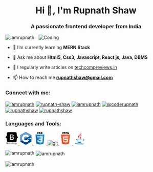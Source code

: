 <h1 align="center">Hi 👋, I'm Rupnath Shaw</h1>
<h3 align="center">A passionate frontend developer from India</h3>
<img align="right" alt="Coding" width="400" src="https://www.codimaths.com/assets/images/course/python%20gif.gif">

<p align="left"> <img src="https://komarev.com/ghpvc/?username=iamrupnath&label=Profile%20views&color=0e75b6&style=flat" alt="iamrupnath" /> </p>

- 🌱 I’m currently learning **MERN Stack**

- 💬 Ask me about **Html5, Css3, Javascript, React js, Java, DBMS**

- 📝 I regularly write articles on <a href="techcompreviews.in" target="blank">techcompreviews.in</a>

- 📫 How to reach me **rupnathshaw@gmail.com**

<h3 align="left">Connect with me:</h3>
<p align="left">
<a href="https://twitter.com/rupnathshaw" target="blank"><img align="center" src="https://raw.githubusercontent.com/rahuldkjain/github-profile-readme-generator/master/src/images/icons/Social/twitter.svg" alt="iamrupnath" height="30" width="40" /></a>
<a href="https://linkedin.com/in/rupnath-shaw" target="blank"><img align="center" src="https://raw.githubusercontent.com/rahuldkjain/github-profile-readme-generator/master/src/images/icons/Social/linked-in-alt.svg" alt="rupnath-shaw" height="30" width="40" /></a>
<a href="https://instagram.com/iamrupnath" target="blank"><img align="center" src="https://raw.githubusercontent.com/rahuldkjain/github-profile-readme-generator/master/src/images/icons/Social/instagram.svg" alt="iamrupnath" height="30" width="40" /></a>
<a href="https://medium.com/@coderupnath" target="blank"><img align="center" src="https://raw.githubusercontent.com/rahuldkjain/github-profile-readme-generator/master/src/images/icons/Social/medium.svg" alt="@coderupnath" height="30" width="40" /></a>
<a href="https://www.hackerrank.com/rupnathshaw" target="blank"><img align="center" src="https://raw.githubusercontent.com/rahuldkjain/github-profile-readme-generator/master/src/images/icons/Social/hackerrank.svg" alt="rupnathshaw" height="30" width="40" /></a>
<a href="https://www.leetcode.com/rupnathshaw" target="blank"><img align="center" src="https://raw.githubusercontent.com/rahuldkjain/github-profile-readme-generator/master/src/images/icons/Social/leet-code.svg" alt="rupnathshaw" height="30" width="40" /></a>
</p>

<h3 align="left">Languages and Tools:</h3>
<p align="left"> <a href="https://getbootstrap.com" target="_blank" rel="noreferrer"> <img src="https://raw.githubusercontent.com/devicons/devicon/master/icons/bootstrap/bootstrap-plain-wordmark.svg" alt="bootstrap" width="40" height="40"/> </a> <a href="https://www.w3schools.com/cpp/" target="_blank" rel="noreferrer"> <img src="https://raw.githubusercontent.com/devicons/devicon/master/icons/cplusplus/cplusplus-original.svg" alt="cplusplus" width="40" height="40"/> </a> <a href="https://www.w3schools.com/css/" target="_blank" rel="noreferrer"> <img src="https://raw.githubusercontent.com/devicons/devicon/master/icons/css3/css3-original-wordmark.svg" alt="css3" width="40" height="40"/> </a> <a href="https://git-scm.com/" target="_blank" rel="noreferrer"> <img src="https://www.vectorlogo.zone/logos/git-scm/git-scm-icon.svg" alt="git" width="40" height="40"/> </a> <a href="https://www.w3.org/html/" target="_blank" rel="noreferrer"> <img src="https://raw.githubusercontent.com/devicons/devicon/master/icons/html5/html5-original-wordmark.svg" alt="html5" width="40" height="40"/> </a> <a href="https://www.java.com" target="_blank" rel="noreferrer"> <img src="https://raw.githubusercontent.com/devicons/devicon/master/icons/java/java-original.svg" alt="java" width="40" height="40"/> </a> </p>

<p><img align="left" src="https://github-readme-stats.vercel.app/api/top-langs?username=iamrupnath&show_icons=true&locale=en&layout=compact" alt="iamrupnath" /></p>

<p>&nbsp;<img align="center" src="https://github-readme-stats.vercel.app/api?username=iamrupnath&show_icons=true&locale=en" alt="iamrupnath" /></p>

<p><img align="center" src="https://github-readme-streak-stats.herokuapp.com/?user=iamrupnath&" alt="iamrupnath" /></p>
